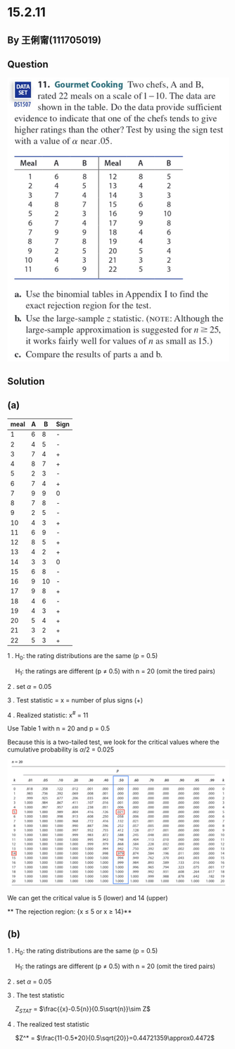 # 15.2.11

## By 王俐甯(111705019)

## Question
![image](https://github.com/HWTeng-Course/202402-Statistics/blob/main/Images/IMG_2445.jpg?raw=true)

## Solution

## (a)

| meal         | A                   | B                   | Sign           |
| ------------ | ------------------- | ------------------- | -------------- | 
| 1            | 6                   | 8                   | -              |
| 2            | 4                   | 5                   | -              |
| 3            | 7                   | 4                   | +              |
| 4            | 8                   | 7                   | +              |
| 5            | 2                   | 3                   | -              |
| 6            | 7                   | 4                   | +              |
| 7            | 9                   | 9                   | 0              |
| 8            | 7                   | 8                   | -              |
| 9            | 2                   | 5                   | -              |
| 10           | 4                   | 3                   | +              |
| 11           | 6                   | 9                   | -              |
| 12           | 8                   | 5                   | +              |
| 13           | 4                   | 2                   | +              |
| 14           | 3                   | 3                   | 0              |
| 15           | 6                   | 8                   | -              |
| 16           | 9                   | 10                  | -              |
| 17           | 9                   | 8                   | +              |
| 18           | 4                   | 6                   | -              |
| 19           | 4                   | 3                   | +              |
| 20           | 5                   | 4                   | +              |
| 21           | 3                   | 2                   | +              |
| 22           | 5                   | 3                   | +              |

1 .
 H<sub>0</sub>: the rating distributions are the same (p = 0.5)

 &emsp;
 H<sub>1</sub>: the ratings are different (p $\neq$ 0.5)   with n = 20 (omit the tired pairs)

2 . set $\alpha$ = 0.05

3 . Test statistic = x = number of plus signs (+)

4 . Realized statistic: x<sup>#</sup> = 11

Use Table 1 with n = 20 and p = 0.5

Because this is a two-tailed test, we look for the critical values where the cumulative probability is $\alpha$/2 = 0.025

![image](https://github.com/HWTeng-Course/202402-Statistics/blob/main/Images/IMG_2446.jpg?raw=true)

We can get the critical value is 5 (lower) and 14 (upper)

**
The rejection region: {x &le; 5 or x &ge; 14}**

## (b)

1 .
 H<sub>0</sub>: the rating distributions are the same (p = 0.5)

 &emsp;
 H<sub>1</sub>: the ratings are different (p $\neq$ 0.5)   with n = 20 (omit the tired pairs)

2 . set $\alpha$ = 0.05

3 . The test statistic

 &emsp;
     $Z_{STAT}$ = $\frac{{x}-0.5{n}}{0.5\sqrt{n}}\sim Z$ 

4 . The realized test statistic

 &emsp;
     $Z^* = $\frac{11-0.5*20}{0.5\sqrt{20}}=0.44721359\approx0.4472$

